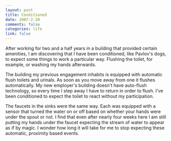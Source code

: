 ```yaml
--- 
layout: post
title: Conditioned
date: 2007-2-20
comments: false
categories: life
link: false
---
```

After working for two and a half years in a building that provided certain amenities, I am discovering that I have been conditioned, like Pavlov's dogs, to expect some things to work a particular way. Flushing the toilet, for example, or washing my hands afterwards.

The building my previous engagement inhabits is equipped with automatic flush toilets and urinals. As soon as you move away from one it flushes automatically. My new employer's building doesn't have auto-flush technology, so every time I step away I have to return in order to flush. I've been conditioned to expect the toilet to react without my participation.

The faucets in the sinks were the same way. Each was equipped with a sensor that turned the water on or off based on whether your hands were under the spout or not. I find that even after nearly four weeks here I am still putting my hands under the faucet expecting the stream of water to appear as if by magic. I wonder how long it will take for me to stop expecting these automatic, proximity based events.
